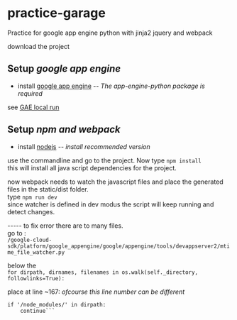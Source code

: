 # practice-garage
Practice for google app engine python with jinja2 jquery and webpack

download the project

## Setup _google app engine_

- install 
[google app engine](https://cloud.google.com/appengine/docs/standard/python/download)
-- _The app-engine-python package is required_<br>

see [GAE local run](https://cloud.google.com/appengine/docs/standard/python/tools/using-local-server)




## Setup _npm and webpack_

- install [nodejs](https://nodejs.org/en/) -- _install recommended version_

use the commandline and go to the project. Now type `npm install`<br>
this will install all java script dependencies for the project.

now webpack needs to watch the javascript files and place the generated files in the static/dist folder.<br>
type `npm run dev`
<br>since watcher is defined in dev modus the script will keep running and detect changes.


----- to fix error there are to many files.<br>
go to :<br>
`/google-cloud-sdk/platform/google_appengine/google/appengine/tools/devappserver2/mtime_file_watcher.py`
    
below the
<br>`for dirpath, dirnames, filenames in os.walk(self._directory, followlinks=True):`

place at line ~167: _ofcourse this line number can be different_
```
if '/node_modules/' in dirpath:
    continue```